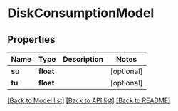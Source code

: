 # DiskConsumptionModel

## Properties
Name | Type | Description | Notes
------------ | ------------- | ------------- | -------------
**su** | **float** |  | [optional] 
**tu** | **float** |  | [optional] 

[[Back to Model list]](../README.md#documentation-for-models) [[Back to API list]](../README.md#documentation-for-api-endpoints) [[Back to README]](../README.md)


